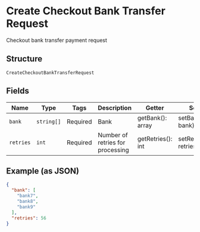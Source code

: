 
# Create Checkout Bank Transfer Request

Checkout bank transfer payment request

## Structure

`CreateCheckoutBankTransferRequest`

## Fields

| Name | Type | Tags | Description | Getter | Setter |
|  --- | --- | --- | --- | --- | --- |
| `bank` | `string[]` | Required | Bank | getBank(): array | setBank(array bank): void |
| `retries` | `int` | Required | Number of retries for processing | getRetries(): int | setRetries(int retries): void |

## Example (as JSON)

```json
{
  "bank": [
    "bank7",
    "bank8",
    "bank9"
  ],
  "retries": 56
}
```

